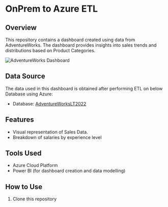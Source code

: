 # OnPrem to Azure ETL

## Overview

This repository contains a dashboard created using data from AdventureWorks. The dashboard provides insights into sales trends and distributions based on Product Categories.

![AdventureWorks Dashboard](https://github.com/msaipraneeth2001/On-Prem-to-Azure-ETL/blob/main/Azure_AdventueWorks)

## Data Source

The data used in this dashboard is obtained after performing ETL on below Database using Azure:
- Database: [AdventureWorksLT2022](https://learn.microsoft.com/en-us/sql/samples/adventureworks-install-configure?view=sql-server-ver16&tabs=ssms)

## Features

- Visual representation of Sales Data.
- Breakdown of salaries by experience level

## Tools Used

- Azure Cloud Platform 
- Power BI (for dashboard creation and data modelling)

## How to Use

1. Clone this repository
